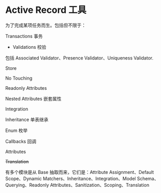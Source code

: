 # Active Record 工具

为了完成某项任务而生。包括但不限于：

Transactions 事务

- Validations 校验

包括 Associated Validator、Presence Validator、Uniqueness Validator.

Store

No Touching

Readonly Attributes

Nested Attributes 嵌套属性

Integration

Inheritance 单表继承

Enum 枚举

Callbacks 回调

Attributes

~~Translation~~

有多个模块是从 Base 抽取而来，它们是：Attribute Assignment、Default Scope、Dynamic Matchers、Inheritance、Integration、Model Schema、Querying、Readonly Attributes、Sanitization、Scoping、Translation
